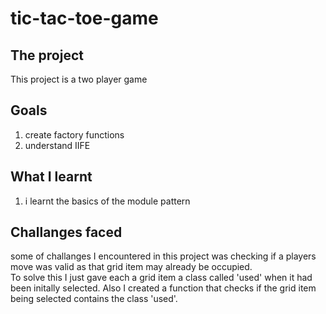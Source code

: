 # tic-tac-toe-game
## The project
This project is a two player game 

## Goals
1) create factory functions 
2) understand IIFE

## What I learnt 
1) i learnt the basics of the module pattern 

## Challanges faced
some of challanges I encountered in this project was checking if a players move was valid as that grid item may already be occupied. <br/>
To solve this I just gave each a grid item a class called  'used' when it had been initally selected. Also I created a function that checks 
if the grid item being selected contains the class 'used'. 
